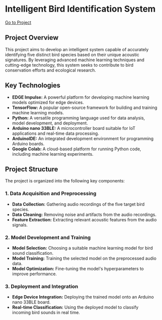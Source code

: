 # Intelligent Bird Identification System

[Go to Project](https://studio.edgeimpulse.com/studio/535414)

## Project Overview

This project aims to develop an intelligent system capable of accurately identifying five distinct bird species based on their unique acoustic signatures. By leveraging advanced machine learning techniques and cutting-edge technology, this system seeks to contribute to bird conservation efforts and ecological research.

## Key Technologies

* **EDGE Impulse:** A powerful platform for developing machine learning models optimized for edge devices.
* **TensorFlow:** A popular open-source framework for building and training machine learning models.
* **Python:** A versatile programming language used for data analysis, model development, and deployment.
* **Arduino nano 33BLE:** A microcontroller board suitable for IoT applications and real-time data processing.
* **ArduinoIDE:** An integrated development environment for programming Arduino boards.
* **Google Colab:** A cloud-based platform for running Python code, including machine learning experiments.

## Project Structure

The project is organized into the following key components:

### 1. Data Acquisition and Preprocessing

* **Data Collection:** Gathering audio recordings of the five target bird species.
* **Data Cleaning:** Removing noise and artifacts from the audio recordings.
* **Feature Extraction:** Extracting relevant acoustic features from the audio signals.

### 2. Model Development and Training

* **Model Selection:** Choosing a suitable machine learning model for bird sound classification.
* **Model Training:** Training the selected model on the preprocessed audio data.
* **Model Optimization:** Fine-tuning the model's hyperparameters to improve performance.

### 3. Deployment and Integration

* **Edge Device Integration:** Deploying the trained model onto an Arduino nano 33BLE board.
* **Real-time Classification:** Using the deployed model to classify incoming bird sounds in real time.
